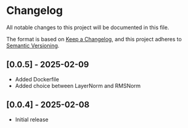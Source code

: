 # Changelog
All notable changes to this project will be documented in this file.

The format is based on [Keep a Changelog](https://keepachangelog.com/en/1.0.0/),
and this project adheres to [Semantic Versioning](https://semver.org/spec/v2.0.0.html).

## [0.0.5] - 2025-02-09
- Added Dockerfile
- Added choice between LayerNorm and RMSNorm

## [0.0.4] - 2025-02-08
- Initial release
